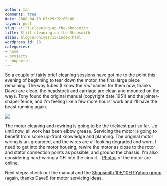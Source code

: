 ```yaml
---
author: Ian
comments: true
date: 2008-04-10 03:29:02+00:00
layout: post
slug: still-cleaning-up-the-shopsmith
title: Still cleaning up the Shopsmith
alias: blog/archives/13/index.html
wordpress_id: 13
categories:
- home
- projects
- shopsmith
---
```


So a couple of fairly brief cleaning sessions have got me to the point this evening of beginning to tear down the motor, the final large piece remaining.  The way tubes (I know the _real_ names for them now, thanks Dave) are clean, the headstock and carriage are clean and mounted on the ways.  Tony found the original manual (copyright date 1951) and the jointer-shaper fence, and I'm feeling like a few more hours' work and I'll have the beast running again.

<!-- more -->

[![](http://brownsofa.org/zenphoto/albums/lathe/20080409/P4092172.JPG)](http://brownsofa.org/zenphoto/lathe/20080409/P4092172.JPG.php)

The motor cleaning and rewiring is going to be the trickiest part so far.  Up until now, all work has been elbow grease.  Servicing the motor is going to benefit from some up-front knowledge and planning.  The original motor wiring is un-grounded, and the wires are all looking degraded and worn.  I need to get into the motor housing, rewire the motor as close to the rotor and stator connection points as possible, and ground the chassis.  I'm also considering hard-wiring a GFI into the circuit...   [Photos](http://brownsofa.org/zenphoto/lathe/20080409/) of the motor are online.

Next steps: check out the manual and the [Shopsmith 10E/10ER Yahoo group](http://groups.yahoo.com/group/Shopsmith10ERusers/) (again, thanks Dave!) for motor servicing ideas.
